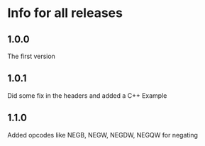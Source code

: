 # Info for all releases
## 1.0.0
The first version
## 1.0.1
Did some fix in the headers and added a C++ Example
## 1.1.0
Added opcodes like NEGB, NEGW, NEGDW, NEGQW for negating